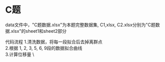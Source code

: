 # C题
data文件中，"C题数据.xlsx"为本题完整数据集, C1,xlsx, C2.xlsx分别为"C题数据.xlsx"的sheet1和sheet2部分

代码流程
1.清洗数据，将每一段拟合后去掉离群点 \
2.根据 1, 2, 3, 5, 6, 9段的数据拟合曲线 \
3.计算位移量 \